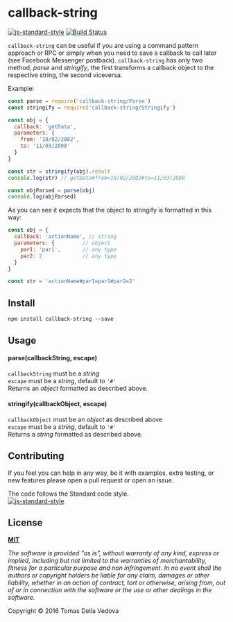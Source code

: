 # callback-string
[![js-standard-style](https://img.shields.io/badge/code%20style-standard-brightgreen.svg?style=flat)](http://standardjs.com/) [![Build Status](https://travis-ci.org/delvedor/callback-string.svg?branch=master)](https://travis-ci.org/delvedor/callback-string)

`callback-string` can be useful if you are using a command pattern approach or RPC or simply when you need to save a callback to call later (see Facebook Messenger postback).
`callback-string` has only two method, *parse* and *stringify*, the first transforms a callback object to the respective string, the second viceversa.

Example:
```javascript
const parse = require('callback-string/Parse')
const stringify = require('callback-string/Stringify')

const obj = {
  callback: 'getData',
  parameters: {
    from: '10/02/2002',
    to: '11/03/2008'
  }
}

const str = stringify(obj).result
console.log(str) // getData#from=10/02/2002#to=11/03/2008

const objParsed = parse(obj)
console.log(objParsed)
```
As you can see it expects that the object to stringify is formatted in this way:
```javascript
const obj = {
  callback: 'actionName', // string
  parameters: {         // object
    par1: 'par1',       // any type
    par2: 2             // any type
  }
}

const str = 'actionName#par1=par1#par2=2'
```

## Install
```
npm install callback-string --save
```

## Usage
#### parse(callbackString, escape)
`callbackString` must be a *string*  
`escape` must be a *string*, default to `'#'`  
Returns an *object* formatted as described above.

#### stringify(callbackObject, escape)
`callbackObject` must be an *object* as described above  
`escape` must be a *string*, default to `'#'`  
Returns a *string* formatted as described above.

## Contributing
If you feel you can help in any way, be it with examples, extra testing, or new features please open a pull request or open an issue.

The code follows the Standard code style.  
[![js-standard-style](https://cdn.rawgit.com/feross/standard/master/badge.svg)](https://github.com/feross/standard)

## License
**[MIT](https://github.com/delvedor/action-string/blob/master/LICENSE)**

*The software is provided "as is", without warranty of any kind, express or implied, including but not limited to the warranties of merchantability, fitness for a particular purpose and non infringement. In no event shall the authors or copyright holders be liable for any claim, damages or other liability, whether in an action of contract, tort or otherwise, arising from, out of or in connection with the software or the use or other dealings in the software.*

Copyright © 2016 Tomas Della Vedova
